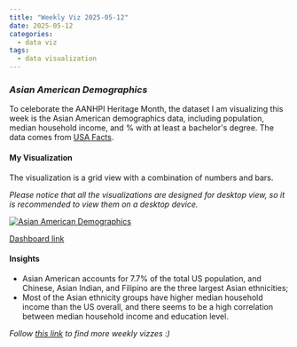 ```yaml
---
title: "Weekly Viz 2025-05-12"
date: 2025-05-12
categories:
  - data viz
tags:
  - data visualization
---
```


### *Asian American Demographics*

To celeborate the AANHPI Heritage Month, the dataset I am visualizing this week is the Asian American demographics data, including population, median household income, and % with at least a bachelor's degree. The data comes from [USA Facts](https://usafacts.org/articles/the-diverse-demographics-of-asian-americans/).  

#### My Visualization

The visualization is a grid view with a combination of numbers and bars.    

*Please notice that all the visualizations are designed for desktop view, so it is recommended to view them on a desktop device.*  

<div class='tableauPlaceholder' id='viz1747557812862' style='position: relative'>
  <noscript><a href='#'>
    <img alt='Asian American Demographics ' src='https:&#47;&#47;public.tableau.com&#47;static&#47;images&#47;20&#47;20250512AsianAmericanDemographics&#47;AsianAmericanDemographics&#47;1_rss.png' style='border: none' />
  </a></noscript>
  <object class='tableauViz'  style='display:none;'>
    <param name='host_url' value='https%3A%2F%2Fpublic.tableau.com%2F' />
    <param name='embed_code_version' value='3' />
    <param name='site_root' value='' />
    <param name='name' value='20250512AsianAmericanDemographics&#47;AsianAmericanDemographics' />
    <param name='tabs' value='no' />
    <param name='toolbar' value='yes' />
    <param name='static_image' value='https:&#47;&#47;public.tableau.com&#47;static&#47;images&#47;20&#47;20250512AsianAmericanDemographics&#47;AsianAmericanDemographics&#47;1.png' />
    <param name='animate_transition' value='yes' />
    <param name='display_static_image' value='yes' />
    <param name='display_spinner' value='yes' />
    <param name='display_overlay' value='yes' />
    <param name='display_count' value='yes' />
    <param name='language' value='en-US' />
  </object></div>               
  <script type='text/javascript'>           
    var divElement = document.getElementById('viz1747557812862');          
    var vizElement = divElement.getElementsByTagName('object')[0];       
    if ( divElement.offsetWidth > 800 ) { vizElement.style.width='800px';vizElement.style.height='627px';} else if ( divElement.offsetWidth > 500 ) { vizElement.style.width='800px';vizElement.style.height='627px';} else { vizElement.style.width='100%';vizElement.style.height='977px';}              
    var scriptElement = document.createElement('script');          
    scriptElement.src = 'https://public.tableau.com/javascripts/api/viz_v1.js';   
    vizElement.parentNode.insertBefore(scriptElement, vizElement);       
  </script>


[Dashboard link](https://public.tableau.com/views/20250512AsianAmericanDemographics/AsianAmericanDemographics?:language=en-US&:sid=&:redirect=auth&:display_count=n&:origin=viz_share_link)

#### Insights
* Asian American accounts for 7.7% of the total US population, and Chinese, Asian Indian, and Filipino are the three largest Asian ethnicities;
* Most of the Asian ethnicity groups have higher median household income than the US overall, and there seems to be a high correlation between median household income and education level.  

*Follow [this link](https://yudong-94.github.io/personal-website/project/WeeklyViz2025/) to find more weekly vizzes :)*
